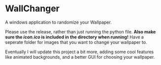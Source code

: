 # WallChanger
A windows application to randomize your Wallpaper. 

Please use the release, rather than just running the python file. 
**Also make sure the *icon.ico* is included in the directory when running!** Have a seperate folder for images that you want to change your wallpaper to.  

Eventually I will update this project a bit more, adding some cool features like animated backgrounds, and a better GUI for choosing your wallpaper. 
